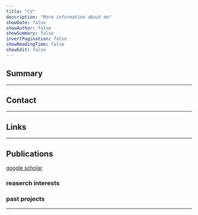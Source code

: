 ```yaml
---
title: "CV"
description: "More information about me"
showDate: false
showAuthor: false
showSummary: false
invertPagination: false
showReadingTime: false
showEdit: false
---
```

## Summary

---
## Contact

---
## Links

---
## Publications 

[google scholar](https://scholar.google.com/citations?user=AcpzHc8AAAAJ&hl=en)


### reaserch interests

### past projects
---

